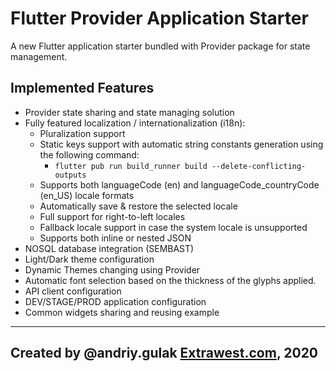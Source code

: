 # Flutter Provider Application Starter


A new Flutter application starter bundled with Provider package for state management.

## Implemented Features

- Provider state sharing and state managing solution
- Fully featured localization / internationalization (i18n):
    - Pluralization support
    - Static keys support with automatic string constants generation using the following command:
        - `flutter pub run build_runner build --delete-conflicting-outputs`
    - Supports both languageCode (en) and languageCode_countryCode (en_US) locale formats
    - Automatically save & restore the selected locale
    - Full support for right-to-left locales
    - Fallback locale support in case the system locale is unsupported
    - Supports both inline or nested JSON      
- NOSQL database integration (SEMBAST)
- Light/Dark theme configuration
- Dynamic Themes changing using Provider
- Automatic font selection based on the thickness of the glyphs applied.
- API client configuration
- DEV/STAGE/PROD application configuration
- Common widgets sharing and reusing example

  
---
Created by @andriy.gulak
[Extrawest.com](https://www.extrawest.com), 2020
---

